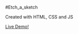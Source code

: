 #Etch_a_sketch

Created with HTML, CSS and JS

[Live Demo!](https://nicolastrucco.github.io/git_etch-a-sketch/)
